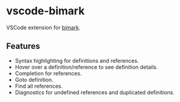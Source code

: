 # vscode-bimark

VSCode extension for [bimark](https://github.com/DiscreteTom/bimark).

## Features

- Syntax highlighting for definitions and references.
- Hover over a definition/reference to see definition details.
- Completion for references.
- Goto definition.
- Find all references.
- Diagnostics for undefined references and duplicated definitions.

